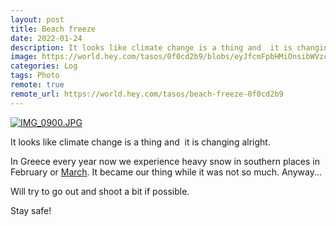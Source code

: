 ```yaml
---
layout: post
title: Beach freeze
date: 2022-01-24
description: It looks like climate change is a thing and  it is changing alright.
image: https://world.hey.com/tasos/0f0cd2b9/blobs/eyJfcmFpbHMiOnsibWVzc2FnZSI6IkJBaHBCUE9sNFNnPSIsImV4cCI6bnVsbCwicHVyIjoiYmxvYl9pZCJ9fQ==--19526afa0560949f829b916d1dcec51da46c8c5b/IMG_0900.JPG
categories: Log
tags: Photo
remote: true
remote_url: https://world.hey.com/tasos/beach-freeze-0f0cd2b9
---
```


[![IMG_0900.JPG](https://world.hey.com/tasos/0f0cd2b9/representations/eyJfcmFpbHMiOnsibWVzc2FnZSI6IkJBaHBCUE9sNFNnPSIsImV4cCI6bnVsbCwicHVyIjoiYmxvYl9pZCJ9fQ==--19526afa0560949f829b916d1dcec51da46c8c5b/eyJfcmFpbHMiOnsibWVzc2FnZSI6IkJBaDdDam9MWm05eWJXRjBTU0lJU2xCSEJqb0dSVlE2RkhKbGMybDZaVjkwYjE5c2FXMXBkRnNIYVFLQUIya0NBQVU2REhGMVlXeHBkSGxwU3pvTGJHOWhaR1Z5ZXdZNkNYQmhaMlV3T2cxamIyRnNaWE5qWlZRPSIsImV4cCI6bnVsbCwicHVyIjoidmFyaWF0aW9uIn19--afd0597065e95e7fda232779605f74232acbb77e/IMG_0900.JPG)](https://world.hey.com/tasos/0f0cd2b9/blobs/eyJfcmFpbHMiOnsibWVzc2FnZSI6IkJBaHBCUE9sNFNnPSIsImV4cCI6bnVsbCwicHVyIjoiYmxvYl9pZCJ9fQ==--19526afa0560949f829b916d1dcec51da46c8c5b/IMG_0900.JPG?disposition=attachment "Download IMG_0900.JPG")

It looks like climate change is a thing and  it is changing alright.

In Greece every year now we experience heavy snow in southern places in February or [March](https://world.hey.com/tasos/snow-mask-4302e811). It became our thing while it was not so much. Anyway...

Will try to go out and shoot a bit if possible.

Stay safe!